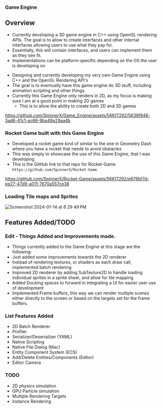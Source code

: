 ### Game Engine

## Overview
- Currently developing a 3D game engine in C++ using OpenGL rendering APIs.
The goal is to allow to create interfaces and other internal interfaces allowing users to use what they pay for.
- Essentially, this will contain interfaces, and users can implement them as they see fit.
- Implementations can be platform-specific depending on the OS the user is developing on

* Designing and currently developing my very own Game Engine using C++ and the OpenGL Rendering API's
* The goal is to eventually have this game engine do 3D stuff, including animation scripting and other things.
* Currently this Game Engine only renders in 2D, as my focus is making sure I am at a good point in making 2D games
    * This is to allow the ability to create both 2D and 3D games

https://github.com/SpinnerX/Game_Engine/assets/56617292/5639f948-3ad6-41c1-ac68-9ba48e29aa4b

### Rocket Game built with this Game Engine
* Developed a rocket game kind of similar to the one in Geometry Dash where you have a rocket that needs to avoid obstacles
* This was simply to showcase the use of this Game Engine, that I was developing
* This is the GitHub link to that repo for Rocket-Game `https://github.com/SpinnerX/Rocket-Game`

https://github.com/SpinnerX/Rocket-Game/assets/56617292/e679bf7d-ee27-47d9-a011-7670a557ce38

### Loading Tile maps and Sprites
![Screenshot 2024-01-14 at 6 29 49 PM](https://github.com/SpinnerX/Game_Engine/assets/56617292/dcd2f9c1-b4e1-408b-bb18-3cb7ce9a13ef)

## Features Added/TODO

### Edit - Things Added and Improvements made.
* Things currently added to the Game Engine at this stage are the following:
* Just added some improvements towards the 2D renderer
* Instead of rendering textures, or shaders as each draw call, implemented batch rendering
* Improved 2D renderer by adding SubTexture2D to handle loading individual sprites in a sprite sheet, and allow for tile mapping
* Added Docking spaces to forward in integrating a UI for easier user use of development
* Implemented Frame buffers, this way we can render multiple scenes either directly to the screen or based on the targets set for the frame buffers.

### List Features Added
* 2D Batch Renderer
* Profiler
* Serializer/Deserializer (YAML)
* Native Scripting
* Native File Dialog (Mac)
* Entity Component System (ECS)
* Add/Delete Entities/Components (Editor)
* Editor Camera

### TODO
  * 2D physics simulation
  * GPU Particle simulation
  * Multiple Rendering Targets
  * Instance Rendering
